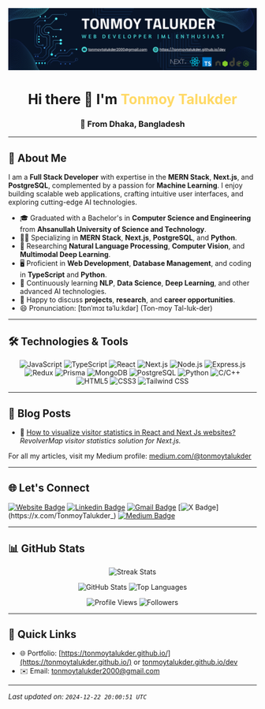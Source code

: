 <div align="center">
  <a href="https://tonmoytalukder.github.io/dev">
    <img src="https://raw.githubusercontent.com/TonmoyTalukder/TonmoyTalukder/e07ee3bec5ab157218ce48e955c7ebfc752c91b3/images/cover.svg" alt="Cover Image" style="max-width: 100%; height: auto;" />
  </a>
</div>

<h1 align="center">Hi there 👋 I'm <span style="color: #FFD966;">Tonmoy Talukder</span></h1>
<h3 align="center">🏡 From Dhaka, Bangladesh</h3>

---

## 📝 **About Me**

I am a **Full Stack Developer** with expertise in the **MERN Stack**, **Next.js**, and **PostgreSQL**, complemented by a passion for **Machine Learning**. I enjoy building scalable web applications, crafting intuitive user interfaces, and exploring cutting-edge AI technologies.

- 🎓 Graduated with a Bachelor's in **Computer Science and Engineering** from **Ahsanullah University of Science and Technology**.
- 👨‍💻 Specializing in **MERN Stack**, **Next.js**, **PostgreSQL**, and **Python**.
- 🔬 Researching **Natural Language Processing**, **Computer Vision**, and **Multimodal Deep Learning**.
- 🖥️ Proficient in **Web Development**, **Database Management**, and coding in **TypeScript** and **Python**.
- 🌱 Continuously learning **NLP**, **Data Science**, **Deep Learning**, and other advanced AI technologies.
- 💬 Happy to discuss **projects**, **research**, and **career opportunities**.
- 😄 Pronunciation: [tɒnˈmɔɪ təˈluːkdər] (Ton-moy Tal-luk-der)

---

## 🛠️ **Technologies & Tools**

<p align="center">
  <img src="https://img.shields.io/badge/JavaScript-F7DF1E?style=for-the-badge&logo=javascript&logoColor=black" alt="JavaScript" />
  <img src="https://img.shields.io/badge/TypeScript-007ACC?style=for-the-badge&logo=typescript&logoColor=white" alt="TypeScript" />
  <img src="https://img.shields.io/badge/React-61DAFB?style=for-the-badge&logo=react&logoColor=black" alt="React" />
  <img src="https://img.shields.io/badge/Next.js-000000?style=for-the-badge&logo=next.js&logoColor=white" alt="Next.js" />
  <img src="https://img.shields.io/badge/Node.js-339933?style=for-the-badge&logo=nodedotjs&logoColor=white" alt="Node.js" />
  <img src="https://img.shields.io/badge/Express.js-404D59?style=for-the-badge&logo=express&logoColor=white" alt="Express.js" />
  <img src="https://img.shields.io/badge/Redux-764ABC?style=for-the-badge&logo=redux&logoColor=white" alt="Redux" />
  <img src="https://img.shields.io/badge/Prisma-2D3748?style=for-the-badge&logo=prisma&logoColor=white" alt="Prisma" />
  <img src="https://img.shields.io/badge/MongoDB-47A248?style=for-the-badge&logo=mongodb&logoColor=white" alt="MongoDB" />
  <img src="https://img.shields.io/badge/PostgreSQL-316192?style=for-the-badge&logo=postgresql&logoColor=white" alt="PostgreSQL" />
  <img src="https://img.shields.io/badge/Python-3776AB?style=for-the-badge&logo=python&logoColor=white" alt="Python" />
  <img src="https://img.shields.io/badge/C/C++-00599C?style=for-the-badge&logo=cplusplus&logoColor=white" alt="C/C++" />
  <img src="https://img.shields.io/badge/HTML5-E34F26?style=for-the-badge&logo=html5&logoColor=white" alt="HTML5" />
  <img src="https://img.shields.io/badge/CSS3-1572B6?style=for-the-badge&logo=css3&logoColor=white" alt="CSS3" />
  <img src="https://img.shields.io/badge/TailwindCSS-06B6D4?style=for-the-badge&logo=tailwindcss&logoColor=white" alt="Tailwind CSS" />
</p>

---

## 📝 **Blog Posts**

- 🌟 [How to visualize visitor statistics in React and Next Js websites?](https://tonmoytalukder.medium.com/how-to-visualize-visitor-statistics-in-react-and-next-js-websites-46be05b29f8d)  
_RevolverMap visitor statistics solution for Next.js._

For all my articles, visit my Medium profile: [medium.com/@tonmoytalukder](https://medium.com/@tonmoytalukder)

---

## 🌐 **Let's Connect**

[![Website Badge](https://img.shields.io/badge/-tonmoytalukder.github.io/dev-FFD966?style=flat&logo=Google-Chrome&logoColor=white&link=https://tonmoytalukder.github.io/dev)](https://tonmoytalukder.github.io/dev)
[![Linkedin Badge](https://img.shields.io/badge/-tonmoytalukder-blue?style=flat&logo=Linkedin&logoColor=white&link=https://www.linkedin.com/in/tonmoytalukder/)](https://www.linkedin.com/in/tonmoytalukder/)
[![Gmail Badge](https://img.shields.io/badge/-tonmoytalukder2000-c14438?style=flat&logo=Gmail&logoColor=white&link=mailto:tonmoytalukder2000@gmail.com)](mailto:tonmoytalukder2000@gmail.com)
[![X Badge](https://img.shields.io/badge/-@TonmoyTalukder__-000000?style=flat&labelColor=000000&logo=x&logoColor=white&link=https://x.com/TonmoyTalukder_)](https://x.com/TonmoyTalukder_)
[![Medium Badge](https://img.shields.io/badge/-@tonmoytalukder-000000?style=flat&labelColor=000000&logo=medium&link=https://medium.com/@tonmoytalukder)](https://medium.com/@tonmoytalukder)

---

## 📊 **GitHub Stats**

<p align="center">
  <img src="https://github-readme-streak-stats.herokuapp.com?user=TonmoyTalukder&theme=react&hide_border=true&background=0D1117&stroke=0D1117&fire=FF1CF7&sideLabels=00F0FF&currStreakNum=FF1CF7&ring=FF1CF7&currStreakLabel=FF1CF7&sideNums=00F0FF" alt="Streak Stats" />
</p>
<p align="center">
  <img src="https://github-readme-stats.vercel.app/api?username=TonmoyTalukder&show_icons=true&theme=radical&hide=prs&count_private=true" alt="GitHub Stats" />
  <img src="https://github-readme-stats.vercel.app/api/top-langs/?username=TonmoyTalukder&layout=compact&theme=radical" alt="Top Languages" />
</p>

<p align="center">
  <img src="https://komarev.com/ghpvc/?username=TonmoyTalukder&label=Profile%20Views&color=0e75b6&style=flat-square" alt="Profile Views" />
  <img src="https://img.shields.io/github/followers/TonmoyTalukder?style=social" alt="Followers" />
</p>

---

## 📌 **Quick Links**

- 🌐 Portfolio: [https://tonmoytalukder.github.io/](https://tonmoytalukder.github.io/) or [tonmoytalukder.github.io/dev](https://tonmoytalukder.github.io/dev)  
- ✉️ Email: [tonmoytalukder2000@gmail.com](mailto:tonmoytalukder2000@gmail.com)  

---


_Last updated on: `2024-12-22 20:00:51 UTC`_




<!-- 

<p align="left"> <img src="https://komarev.com/ghpvc/?username=TonmoyTalukder&label=Profile%20views&color=0e75b6&style=flat-square" alt="TonmoyTalukder" /> </p>
<p> <img src="https://img.shields.io/github/followers/TonmoyTalukder?style=social" alt="TonmoyTalukder" /> </p> -->


<!-- <h3 align="center">
  <a href="https://codeforces.com/profile/Zishnav"> <img align="center" width="90" height="20" src="https://img.shields.io/badge/dynamic/json?color=blue&label=Codeforces&query=%24.result%5B%3A1%5D.maxRating&url=https%3A%2F%2Fcodeforces.com%2Fapi%2Fuser.info%3Fhandles%3Dpz1971"> </a>
  <a href="https://www.kaggle.com/tonmoytalukder"> <img align="center" width="100" height="20" src="https://img.shields.io/badge/Kaggle-profile-%2369391C"> </a>
  <a href="https://leetcode.com/zishnav/"> <img align="center" width="100" height="20" src="https://img.shields.io/badge/Leetcode-profile-%23C9CACC"> </a>
  <a href="https://www.hackerrank.com/Zishnav"> <img align="center" width="100" height="20" src="https://img.shields.io/badge/Hackerrank-profile-%2369391C"> </a>
  <a href="https://www.codechef.com/users/zishnav"> <img align="center" width="100" height="20" src="https://img.shields.io/badge/Codechef-profile-%2369391C"> </a>
  <a href="https://toph.co/u/Zishnav"> <img align="center" width="100" height="20" src="https://img.shields.io/badge/Toph-profile-%2369391C"> </a>
  <a href="https://www.stopstalk.com/user/profile/zishnav"> <img align="center" width="100" height="20" src="https://img.shields.io/badge/Stopstalk-profile-%23D92333"> </a>
</h3> -->
<!--  <h1 align="center">
  <a href="https://github-profile-trophy.vercel.app/?username=TonmoyTalukder&theme=onedark"> <img align="center" src="https://github-profile-trophy.vercel.app/?username=TonmoyTalukder&theme=onedark"> </a>
</h1>  -->


<!--  ![Tonmoy's github stats](https://github-readme-stats.vercel.app/api?username=TonmoyTalukder&show_icons=true&theme=graywhite&hide=prs&count_private=true)
![Top Languages](https://github-readme-stats.vercel.app/api/top-langs/?username=TonmoyTalukder&layout=compact) -->

<!--  ## :eyes: Overview

- 📚  I graduated with a bachelor's degree in Computer Science and Engineering from Ahsanullah University of Science and Technology.
- 👨🏻‍💻 I'm a Full Stack Developper. I have expertise in MERN Stack, NextJs, PostgreSQL, Python development.
- ⚙️ I like to code in TypeScript and Python mostly.
- 🔎  I’m currently doing research in Natural Language Processing, Computer Vision, and Multimodal Deep Learning.
- 💻  My research interest is in Multimodal Deep Learning, Natural Language Processing, Computer Vision, Human-Computer Interaction, and Machine Learning.
- 👨🏻‍💻  I am learning Data Science, Natural Language Processing, Computer Vision, and Deep Learning.
- 🖥   I have experience in Web Development and Database Management.
- 💬  Ask me about anything related to my research and projects.
- 📫  How to reach me: Email, LinkedIn, and Twitter.
- 🌐 <b> Browse me on: </b> [https://tonmoytalukder.github.io/](https://tonmoytalukder.github.io/) or [https://tonmoytalukder.github.io/dev](https://tonmoytalukder.github.io/dev)
- 😄 Pronouns: [tɒnˈmɔɪ təˈluːkdər]  -->
